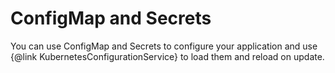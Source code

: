 # ConfigMap and Secrets

You can use ConfigMap and Secrets to configure your application and use \{@link KubernetesConfigurationService} to load them and reload on update.
